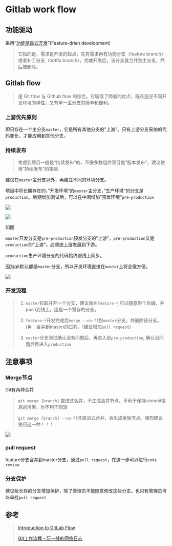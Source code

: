 # Gitlab work flow



## 功能驱动

采用“[功能驱动式开发](https://en.wikipedia.org/wiki/Feature-driven_development)”(Feature-drien development)

> 它指的是，需求是开发的起点，先有需求再有功能分支（feature branch）或者补丁分支（hotfix branch）。完成开发后，该分支就合并到主分支，然后被删除。 

## Gitlab flow

> 是 Git flow 与 Github flow 的综合。它吸取了两者的优点，既有适应不同开发环境的弹性，又有单一主分支的简单和便利。

### 上游优先原则

即只存在一个主分支`master`，它是所有其他分支的"上游"。只有上游分支采纳的代码变化，才能应用到其他分支。 

### 持续发布

> 考虑到项目一般是“持续发布“的，不像多数组件项目是”版本发布“，建议使用”持续发布“的策略

建议在`master`主分支以外，再建立不同的环境分支。

项目中将长期存在的，”开发环境“的`master`主分支，”生产环境“的分支是`production`。后期增加测试后，可以在中间增加”预发环境“`pre-production`



![](https://file.simonwong.cn/18-8-16/29456959.jpg)

![](https://file.simonwong.cn/18-8-16/53700696.jpg)

如图

`master`开发分支是`pre-production`预发分支的”上游“，`pre-production`又是`production`的”上游“。必须由上游发展到下游。

`production`生产环境分支的代码始终跟线上同步。

因为git默认都是`master`分支，所以开发环境直接在`master`上将会很方便。

![](https://file.simonwong.cn/18-8-17/35569759.jpg)

### 开发流程

> 1. `master`拉取并开一个分支，建议命名`feature-*`,可以随意带个后缀，并push到线上，这是一个暂存的分支。
> 2. `feature-*`开发完成后`merge --no-ff`到`master`分支，并删除该分支。(另：合并到master的过程，\建议增加`pull request`)
>
> 1. `master`分支测试确认没有问题后，再进入到`pre-production`, 确认没问题后再进入`production`



## 注意事项

### Merge节点

Git有两种合并

> `git merge [branch]` 直进式合并，不生成合并节点。不利于保持commit信息的清晰，也不利于回滚
>
> `git merge [branch] --no-ff`非直进式合并，会生成单独节点。强烈建议使用这一种！！！



![](https://file.simonwong.cn/18-8-17/53775524.jpg)

### pull request

feature分支合并到master分支，通过`pull request`，在这一步可以进行`code review`

### 分支保护

建议给长存的分支增加保护，除了管理员不能随意修改这些分支。也只有管理员可以审批`pull request`

## 参考

> [Introduction to GitLab Flow](https://docs.gitlab.com/ee/workflow/gitlab_flow.html)
>
> [Git工作流程 - 阮一峰的网络日志](http://www.ruanyifeng.com/blog/2015/12/git-workflow.html)

